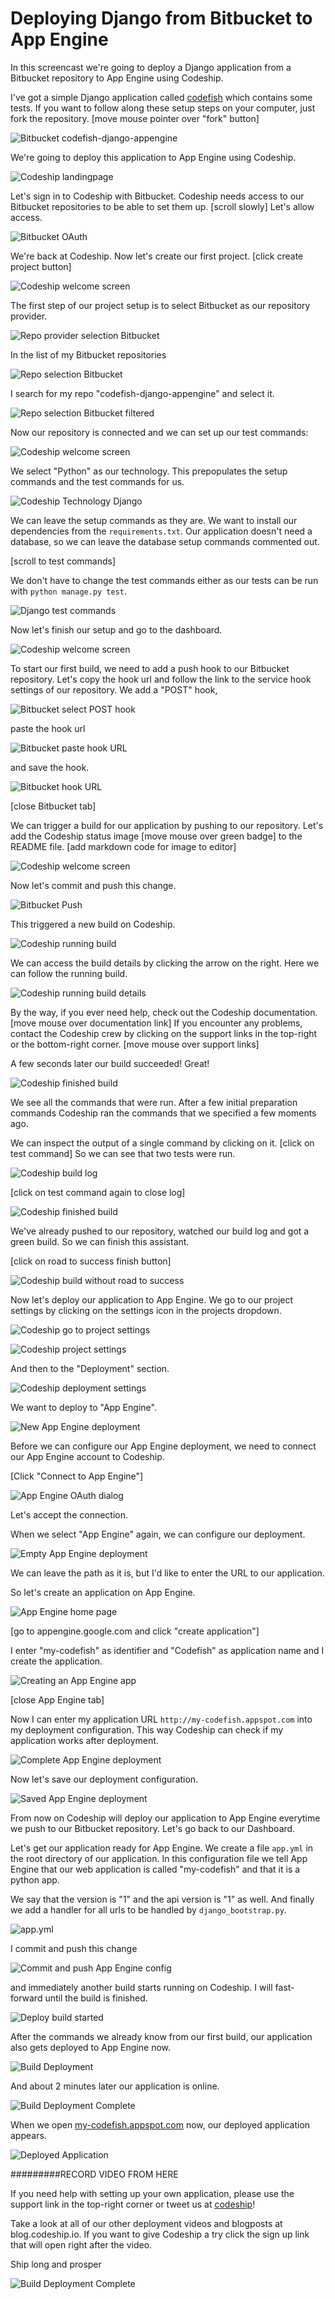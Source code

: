 













Deploying Django from Bitbucket to App Engine
======================

In this screencast we're going to deploy a Django application from a Bitbucket repository to App Engine using Codeship.





I've got a simple Django application called [codefish][codefish-repo] which contains some tests. If you want to follow along these setup steps on your computer, just fork the repository. [move mouse pointer over "fork" button]

![Bitbucket codefish-django-appengine][screenshot-repository]





We're going to deploy this application to App Engine using Codeship.

![Codeship landingpage][screenshot-codefish-landingpage]

Let's sign in to Codeship with Bitbucket. Codeship needs access to our Bitbucket repositories to be able to set them up. [scroll slowly] Let's allow access.

![Bitbucket OAuth][screenshot-oauth]

We're back at Codeship. Now let's create our first project. [click create project button]

![Codeship welcome screen][screenshot-codeship-welcome]





The first step of our project setup is to select Bitbucket as our repository provider.

![Repo provider selection Bitbucket][screenshot-repo-provider-selection]

In the list of my Bitbucket repositories

![Repo selection Bitbucket][screenshot-repo-selection]

I search for my repo "codefish-django-appengine" and select it.

![Repo selection Bitbucket filtered][screenshot-repo-selection-filtered]

Now our repository is connected and we can set up our test commands:

![Codeship welcome screen][screenshot-codeship-technology]

We select "Python" as our technology. This prepopulates the setup commands and the test commands for us.

![Codeship Technology Django][screenshot-codeship-technology-selected]





We can leave the setup commands as they are. We want to install our dependencies from the `requirements.txt`. Our application doesn't need a database, so we can leave the database setup commands commented out.

[scroll to test commands]

We don't have to change the test commands either as our tests can be run with `python manage.py test`.

![Django test commands][screenshot-test-commands]





Now let's finish our setup and go to the dashboard.

![Codeship welcome screen][screenshot-codeship-dasboard]





To start our first build, we need to add a push hook to our Bitbucket repository. Let's copy the hook url and follow the link to the service hook settings of our repository. We add a "POST" hook,

![Bitbucket select POST hook][screenshot-select-post-hook]

paste the hook url

![Bitbucket paste hook URL][screenshot-paste-hook-url]

and save the hook.

![Bitbucket hook URL][screenshot-hook-added]

[close Bitbucket tab]





We can trigger a build for our application by pushing to our repository. Let's add the Codeship status image [move mouse over green badge] to the README file.
[add markdown code for image to editor]

![Codeship welcome screen][screenshot-codeship-image]

Now let's commit and push this change.

![Bitbucket Push][screenshot-codeship-push]

This triggered a new build on Codeship.

![Codeship running build][screenshot-first-build-running]

We can access the build details by clicking the arrow on the right. Here we can follow the running build.

![Codeship running build details][screenshot-first-build-running-details]

By the way, if you ever need help, check out the Codeship documentation. [move mouse over documentation link] If you encounter any problems, contact the Codeship crew by clicking on the support links in the top-right or the bottom-right corner. [move mouse over support links]

A few seconds later our build succeeded! Great!

![Codeship finished build][screenshot-first-build-finished]

We see all the commands that were run. After a few initial preparation commands Codeship ran the commands that we specified a few moments ago.





We can inspect the output of a single command by clicking on it.
[click on test command]
So we can see that two tests were run.

![Codeship build log][screenshot-build-log]

[click on test command again to close log]

![Codeship finished build][screenshot-first-build-finished]





We've already pushed to our repository, watched our build log and got a green build. So we can finish this assistant.

[click on road to success finish button]

![Codeship build without road to success][screenshot-build-without-road-to-success]





Now let's deploy our application to App Engine. We go to our project settings by clicking on the settings icon in the projects dropdown.

![Codeship go to project settings][screenshot-go-to-project-settings]

![Codeship project settings][screenshot-project-settings]

And then to the "Deployment" section.

![Codeship deployment settings][screenshot-deployment-settings]

We want to deploy to "App Engine".

![New App Engine deployment][screenshot-new-deployment]





Before we can configure our App Engine deployment, we need to connect our App Engine account to Codeship.

[Click "Connect to App Engine"]

![App Engine OAuth dialog][screenshot-deployment-oauth]

Let's accept the connection.

When we select "App Engine" again, we can configure our deployment.

![Empty App Engine deployment][screenshot-empty-deployment]

We can leave the path as it is, but I'd like to enter the URL to our application.

So let's create an application on App Engine.

![App Engine home page][screenshot-deployment-home-page]

[go to appengine.google.com and click "create application"]

I enter "my-codefish" as identifier and "Codefish" as application name and I create the application.

![Creating an App Engine app][screenshot-new-deployment-app]

[close App Engine tab]

Now I can enter my application URL `http://my-codefish.appspot.com` into my deployment configuration. This way Codeship can check if my application works after deployment.





![Complete App Engine deployment][screenshot-complete-deployment]

Now let's save our deployment configuration.

![Saved App Engine deployment][screenshot-saved-deployment]

From now on Codeship will deploy our application to App Engine everytime we push to our Bitbucket repository.
Let's go back to our Dashboard.





Let's get our application ready for App Engine. We create a file `app.yml` in the root directory of our application. In this configuration file we tell App Engine that our web application is called "my-codefish" and that it is a python app.

We say that the version is "1" and the api version is "1" as well. And finally we add a handler for all urls to be handled by `django_bootstrap.py`.

![app.yml][screenshot-app-yml]

I commit and push this change

![Commit and push App Engine config][screenshot-commit-and-push-deployment-config]





and immediately another build starts running on Codeship. I will fast-forward until the build is finished.

![Deploy build started][screenshot-deploy-build-started]

After the commands we already know from our first build, our application also gets deployed to App Engine now.

![Build Deployment][screenshot-build-deployment]

And about 2 minutes later our application is online.

![Build Deployment Complete][screenshot-build-deployment-complete]





When we open [my-codefish.appspot.com][codefish-live] now, our deployed application appears.

![Deployed Application][screenshot-deployed-application]

#########RECORD VIDEO FROM HERE

If you need help with setting up your own application, please use the support link in the top-right corner or tweet us at [codeship][codeship-twitter]!

Take a look at all of our other deployment videos and blogposts at blog.codeship.io.
If you want to give Codeship a try click the sign up link that will open right after the video.

Ship long and prosper

![Build Deployment Complete][screenshot-build-deployment-complete]



 [codeship]: https://www.codeship.io/
 [codeship-twitter]: http://www.twitter.com/codeship
 
 [codefish-repo]: https://bitbucket.org/codeship-tutorials/codefish-django-appengine
 
 
 [codefish-live]: http://my-codefish.appspot.com
 
 [screenshot-repository]: https://raw.githubusercontent.com/codeship/screencast-storyboards/django-bitbucket-appengine/screenshots/bitbucket/codefish-django-appengine/repository.png
 [screenshot-codefish-landingpage]: https://raw.githubusercontent.com/codeship/screencast-storyboards/django-bitbucket-appengine/screenshots/codeship-landingpage.png
 [screenshot-oauth]: https://raw.githubusercontent.com/codeship/screencast-storyboards/django-bitbucket-appengine/screenshots/bitbucket/oauth.png
 [screenshot-codeship-welcome]: https://raw.githubusercontent.com/codeship/screencast-storyboards/django-bitbucket-appengine/screenshots/codeship-welcome.png
 [screenshot-repo-provider-selection]: https://raw.githubusercontent.com/codeship/screencast-storyboards/django-bitbucket-appengine/screenshots/bitbucket/repo-provider-selection.png
 [screenshot-repo-selection]: https://raw.githubusercontent.com/codeship/screencast-storyboards/django-bitbucket-appengine/screenshots/repo-selection.png
 [screenshot-repo-selection-filtered]: https://raw.githubusercontent.com/codeship/screencast-storyboards/django-bitbucket-appengine/screenshots/django/codefish-django-appengine-selection-filtered.png
 [screenshot-codeship-technology]: https://raw.githubusercontent.com/codeship/screencast-storyboards/django-bitbucket-appengine/screenshots/codeship-technology.png
 [screenshot-codeship-technology-selected]: https://raw.githubusercontent.com/codeship/screencast-storyboards/django-bitbucket-appengine/screenshots/django/codeship-technology.png
 [screenshot-technology-version]: https://raw.githubusercontent.com/codeship/screencast-storyboards/django-bitbucket-appengine/screenshots/django/technology-version.png
 [screenshot-test-commands]: https://raw.githubusercontent.com/codeship/screencast-storyboards/django-bitbucket-appengine/screenshots/django/test-commands.png
 [screenshot-codeship-dasboard]: https://raw.githubusercontent.com/codeship/screencast-storyboards/django-bitbucket-appengine/screenshots/bitbucket/codefish-django-appengine/codeship-dashboard.png
 [screenshot-codeship-image]: https://raw.githubusercontent.com/codeship/screencast-storyboards/django-bitbucket-appengine/screenshots/django/codeship-image.png
 [screenshot-codeship-readme]: https://raw.githubusercontent.com/codeship/screencast-storyboards/django-bitbucket-appengine/screenshots/django/readme.png
 [screenshot-codeship-push]: https://raw.githubusercontent.com/codeship/screencast-storyboards/django-bitbucket-appengine/screenshots/bitbucket/codefish-django-appengine/push.png
 [screenshot-first-build-running]: https://raw.githubusercontent.com/codeship/screencast-storyboards/django-bitbucket-appengine/screenshots/django/first-build-running.png
 [screenshot-first-build-running-details]: https://raw.githubusercontent.com/codeship/screencast-storyboards/django-bitbucket-appengine/screenshots/bitbucket/codefish-django-appengine/first-build-running-details.png
 [screenshot-first-build-finished]: https://raw.githubusercontent.com/codeship/screencast-storyboards/django-bitbucket-appengine/screenshots/bitbucket/codefish-django-appengine/first-build-finished.png
 [screenshot-build-log]: https://raw.githubusercontent.com/codeship/screencast-storyboards/django-bitbucket-appengine/screenshots/bitbucket/codefish-django-appengine/build-log.png
 [screenshot-build-without-road-to-success]: https://raw.githubusercontent.com/codeship/screencast-storyboards/django-bitbucket-appengine/screenshots/bitbucket/codefish-django-appengine/build-without-road-to-success.png
 [screenshot-go-to-project-settings]: https://raw.githubusercontent.com/codeship/screencast-storyboards/django-bitbucket-appengine/screenshots/bitbucket/codefish-django-appengine/go-to-project-settings.png
 [screenshot-project-settings]: https://raw.githubusercontent.com/codeship/screencast-storyboards/django-bitbucket-appengine/screenshots/django/project-settings.png
 [screenshot-deployment-settings]: https://raw.githubusercontent.com/codeship/screencast-storyboards/django-bitbucket-appengine/screenshots/django/deployment-settings.png
 [screenshot-new-deployment]: https://raw.githubusercontent.com/codeship/screencast-storyboards/django-bitbucket-appengine/screenshots/django/appengine/new-deployment.png
 [screenshot-heroku-apps]: https://raw.githubusercontent.com/codeship/screencast-storyboards/django-bitbucket-appengine/screenshots/appengine/heroku-apps.png
 [screenshot-create-heroku-app]: https://raw.githubusercontent.com/codeship/screencast-storyboards/django-bitbucket-appengine/screenshots/appengine/create-heroku-app.png
 [screenshot-heroku-app-created]: https://raw.githubusercontent.com/codeship/screencast-storyboards/django-bitbucket-appengine/screenshots/appengine/heroku-app-created.png
 [screenshot-heroku-deployment-name]: https://raw.githubusercontent.com/codeship/screencast-storyboards/django-bitbucket-appengine/screenshots/django/appengine/heroku-deployment-name.png
 [screenshot-show-api-key]: https://raw.githubusercontent.com/codeship/screencast-storyboards/django-bitbucket-appengine/screenshots/appengine/show-api-key.png
 [screenshot-complete-deployment]: https://raw.githubusercontent.com/codeship/screencast-storyboards/django-bitbucket-appengine/screenshots/django/appengine/complete-deployment.png
 [screenshot-saved-deployment]: https://raw.githubusercontent.com/codeship/screencast-storyboards/django-bitbucket-appengine/screenshots/django/appengine/saved-deployment.png
 [screenshot-added-paragraph]: https://raw.githubusercontent.com/codeship/screencast-storyboards/django-bitbucket-appengine/screenshots/django/added-paragraph.png
 [screenshot-commit-and-push-paragraph]: https://raw.githubusercontent.com/codeship/screencast-storyboards/django-bitbucket-appengine/screenshots/bitbucket/codefish-django-appengine/commit-and-push-paragraph.png
 [screenshot-deploy-build-started]: https://raw.githubusercontent.com/codeship/screencast-storyboards/django-bitbucket-appengine/screenshots/django/appengine/deploy-build-started.png
 [screenshot-build-deployment]: https://raw.githubusercontent.com/codeship/screencast-storyboards/django-bitbucket-appengine/screenshots/django/appengine/build-deployment.png
 [screenshot-build-deployment-complete]: https://raw.githubusercontent.com/codeship/screencast-storyboards/django-bitbucket-appengine/screenshots/django/appengine/build-deployment-complete.png
 [screenshot-deployed-application]: https://raw.githubusercontent.com/codeship/screencast-storyboards/django-bitbucket-appengine/screenshots/django/appengine/deployed-application.png
 [screenshot-select-post-hook]: https://raw.githubusercontent.com/codeship/screencast-storyboards/django-bitbucket-appengine/screenshots/bitbucket/codefish-django-appengine/select-post-hook.png
 [screenshot-paste-hook-url]: https://raw.githubusercontent.com/codeship/screencast-storyboards/django-bitbucket-appengine/screenshots/bitbucket/codefish-django-appengine/paste-hook-url.png
 [screenshot-hook-added]: https://raw.githubusercontent.com/codeship/screencast-storyboards/django-bitbucket-appengine/screenshots/bitbucket/codefish-django-appengine/hook-added.png
 [screenshot-deployment-username]: https://raw.githubusercontent.com/codeship/screencast-storyboards/django-bitbucket-appengine/screenshots/django/appengine/username.png
 [screenshot-create-deployment-token]: https://raw.githubusercontent.com/codeship/screencast-storyboards/django-bitbucket-appengine/screenshots/django/appengine/create-token.png
 [screenshot-add-deployment-config]: https://raw.githubusercontent.com/codeship/screencast-storyboards/django-bitbucket-appengine/screenshots/appengine/add-config.png
 [screenshot-commit-and-push-deployment-config]: https://raw.githubusercontent.com/codeship/screencast-storyboards/django-bitbucket-appengine/screenshots/bitbucket/codefish-django-appengine/appengine/commit-and-push-deployment-config.png
 [screenshot-dotcloud-api-key]: https://raw.githubusercontent.com/codeship/screencast-storyboards/django-bitbucket-appengine/screenshots/appengine/api-key.png
 [screenshot-dotcloud-deployment-api-key]: https://raw.githubusercontent.com/codeship/screencast-storyboards/django-bitbucket-appengine/screenshots/django/appengine/deployment-api-key.png
 [screenshot-dotcloud-yml]: https://raw.githubusercontent.com/codeship/screencast-storyboards/django-bitbucket-appengine/screenshots/django/appengine/dotcloud-yml.png
 [screenshot-dotcloud-wsgi-py]: https://raw.githubusercontent.com/codeship/screencast-storyboards/django-bitbucket-appengine/screenshots/django/appengine/wsgi-py.png
 [screenshot-deployment-documentation-page]: https://raw.githubusercontent.com/codeship/screencast-storyboards/django-bitbucket-appengine/screenshots/django/appengine/documentation-page.png
 [screenshot-empty-deployment]: https://raw.githubusercontent.com/codeship/screencast-storyboards/django-bitbucket-appengine/screenshots/django/appengine/empty-deployment.png
 [screenshot-deployment-home-page]: https://raw.githubusercontent.com/codeship/screencast-storyboards/django-bitbucket-appengine/screenshots/appengine/home-page.png
 [screenshot-new-deployment-app]: https://raw.githubusercontent.com/codeship/screencast-storyboards/django-bitbucket-appengine/screenshots/django/appengine/new-deployment-app.png
 [screenshot-deployment-oauth]: https://raw.githubusercontent.com/codeship/screencast-storyboards/django-bitbucket-appengine/screenshots/appengine/oauth.png
 [screenshot-app-yml]: https://raw.githubusercontent.com/codeship/screencast-storyboards/django-bitbucket-appengine/screenshots/django/appengine/app-yml.png
 [screenshot-install-tool]: https://raw.githubusercontent.com/codeship/screencast-storyboards/django-bitbucket-appengine/screenshots/appengine/install-tool.png
 [screenshot-sign-in-to-deployment]: https://raw.githubusercontent.com/codeship/screencast-storyboards/django-bitbucket-appengine/screenshots/appengine/sign-in-to-deployment.png
 [screenshot-create-api-token]: https://raw.githubusercontent.com/codeship/screencast-storyboards/django-bitbucket-appengine/screenshots/appengine/create-api-token.png
 [screenshot-insert-api-token]: https://raw.githubusercontent.com/codeship/screencast-storyboards/django-bitbucket-appengine/screenshots/appengine/insert-api-token.png
 [screenshot-look-up-url]: https://raw.githubusercontent.com/codeship/screencast-storyboards/django-bitbucket-appengine/screenshots/appengine/look-up-url.png

